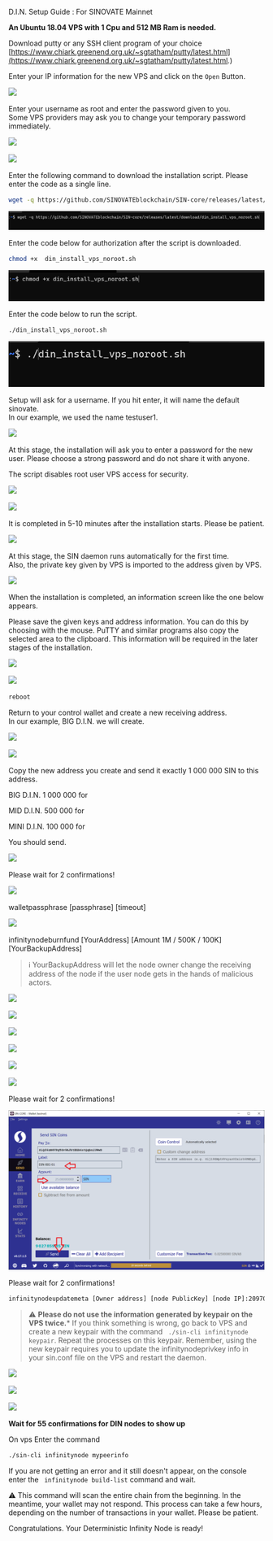 
D.I.N. Setup Guide : For SINOVATE Mainnet

**An Ubuntu 18.04 VPS with 1 Cpu and  512 MB Ram is needed.**
  

Download putty or any SSH client program of your choice [https://www.chiark.greenend.org.uk/~sgtatham/putty/latest.html](https://www.chiark.greenend.org.uk/~sgtatham/putty/latest.html.)

  

Enter your IP information for the new VPS and click on the `` Open `` Button.

  

![](https://lh3.googleusercontent.com/IE_vYDIEvnK6jfShZ7Vunke7cxwzPyBQDZebD3WF7B8D367gycEusFnxiVBRF91eFpib-LFhx8tsg2BQjP3sUBBg2bz40RjGxIRBRnusRtN3XawkCNa-GQpEa8oONEalFvM3Qumn)

  

Enter your username as root and enter the password given to you.  
Some VPS providers may ask you to change your temporary password immediately.

![](https://lh4.googleusercontent.com/vlShobe_0C-5xj1pQnyvnGPOd4D67X2DlQRvjtxE7ful4BnpphBosNdSDWRIkA1fn3HAGRfKbGLS2DJRKxMtUJQOsNt2vHR3ik3uVdhxpALsyRGIGTEnn4ViKSns8rIx5MsuemvU)

  
  
  
  

![](https://lh5.googleusercontent.com/JfPUiLtMpliPotEHTCjxP9qnxyj5-TszcLSqBEapuwRWLoMiE1RCth19b8a5pBVI2nrQNrXJFfasZUAY5P_hynlj-PxD8im_kLRIQTLjvjhOdd4j5Mp55GDAk2S7fWEw4JTC7aHq)

  
  
  
  

Enter the following command to download the installation script. Please enter the code as a single line.
```bash
wget -q https://github.com/SINOVATEblockchain/SIN-core/releases/latest/download/din_install_vps_noroot.sh
```
  
  

  
  

![](assets/img/misc/din-setup-guide04.png)

  
  

Enter the code below for authorization after the script is downloaded.

  
```bash
chmod +x  din_install_vps_noroot.sh
```
  
  

![](assets/img/misc/din-setup-guide05.png)

  
  

Enter the code below to run the script.

  
  
```bash
./din_install_vps_noroot.sh
```
  
  
  

![](assets/img/misc/din-setup-guide06.png)

Setup will ask for a username. If you hit enter, it will name the default sinovate.  
In our example, we used the name testuser1.

  

![](https://lh4.googleusercontent.com/CBmhWTL98vX4hl2W5ToyEM5XhisbOttfdX3nQFMd6zgbkjPLxgYcapedC2bWHfyLAV9lgyKxI9C-nuzSFwXaBZBiaobbf53VPRYkkfnXiHOmDeRYU6iW2jHppQsiDUl0ZDvl_Ufu)

  
At this stage, the installation will ask you to enter a password for the new user. Please choose a strong password and do not share it with anyone.  
  
The script disables root user VPS access for security.

  

![](https://lh5.googleusercontent.com/1DYyM9XutnrpEN1brhbZhC58ncumEunkdWpQFuFTMVQ_dLu3jmok6VOfifcwT5lFJvk0L8-6AIoHRWfq5dAN4ffQq9YcpEieMLq0VSFt30tR0rzHkO7_DkdKih_ULy8ovQAO6c5y)

  

![](https://lh3.googleusercontent.com/hSXi1G6pwxgos6u7kmEhoFUORBE_6EQHnQsaZUIn6pvRGJCOsJVGe8YmFzI2vMryyG7bAco2wRqj069gkWoJL1JMXfh1xSHXrSWG1QeUydpaTU8VEnHAmD40lMBEyy-JPTFsFgmo)  
  
It is completed in 5-10 minutes after the installation starts. Please be patient.

  

![](https://lh6.googleusercontent.com/5ojbTwMOVqLszlVEI2Xl5gR7k52DVKIdTmdLwQvT1RaTTkm0slXwA6w2CfZUMJ-V8UBoPZTNEQ6ICM8hwHWbZ4McHkF9tArRapdSJg0Q-On-tVIaWaY7YQNq37S1NF4MNtOH8dui)

  
  
  
  
  
  
  
  

At this stage, the SIN daemon runs automatically for the first time.  
Also, the private key given by VPS is imported to the address given by VPS.

![](https://lh4.googleusercontent.com/KZw4L5Z8xd7jFE9PUkk0XX-uQOzf5GgyjmxkJ7wGtuTBTMRmxUhLzQ9UyK5WLAtsmpKsBSO0w5UD9xFWeIdRX3UgwH7ddxCiYi0qSLg874mXqgjY2yPDcglEdxC6n628-wiTQ4WS)

  
When the installation is completed, an information screen like the one below appears.  
  
Please save the given keys and address information. You can do this by choosing with the mouse. PuTTY and similar programs also copy the selected area to the clipboard. This information will be required in the later stages of the installation.

  

![](https://lh5.googleusercontent.com/F_aurcOEBKQvoVHgJAJuDmkNGAVgq1VIBRLrEIaq53TU0mrI3c7T4FM0MVF7vLhht-rzdcFXCD7dB_X68fRDrHZRowmSocYqlcj53job2hU02FnMtj9kwKfxrSwM9qnkOhKUYzYD)

  

![](https://lh4.googleusercontent.com/VtXV5A4V3S5ScoO2jdbsP_AqTXrnXcJ7Z_xJX0P6oEQ86rGfdOx6IZSKOgQ9dPnwgdO_EJk7v4E-N0Qw2sSaWuT0qjPY-yVvFot55_w0xA5aTZC7pZEha1kc7RckbITdMRqi9qh1)

  
```bash
reboot
```
  
  

Return to your control wallet and create a new receiving address.  
In our example, BIG D.I.N. we will create.

  

![](https://lh4.googleusercontent.com/Ez_HbBZAoLN0ZeodFVdN9_v8OpHpUPEGSVFsQUdoX2hCQM8XxYg2Ing_19QBPMD_TfOlg3oHzNRIqLAtC6CllbxhBmHPR4WNPESEgDDMkK7TvxsU9yZof3v9v_gLDyzP4zQ8UQhw)

  

![](https://lh4.googleusercontent.com/VZjeoQuGmoF72vwMTljy3TJQUVtEC9upj-mblc9ZIjpnlRBiJnLto1URof5uKttyIHTgStNA6-sY6TcpKvdsSMaqezn7eU5GQXE1PPRx9Nx5dQN5ZHmd4auSMKoME3nR2IeThnc8)

  

Copy the new address you create and send it exactly 1 000 000 SIN to this address.  
  
BIG D.I.N. 1 000 000 for

MID D.I.N. 500 000 for

MINI D.I.N. 100 000 for

You should send.

  
  

![](https://lh4.googleusercontent.com/1kmD68GdwNwGUPieLK-94xDeEW6dt3ImKib0ZdL09sl-9F0jjzUecQG2kWYpQn2kJQ-kbAv-LuhizKjYzWJOfl6aRhthQc-LMwHQ-1WL6C8cixVGjgazI5ncqSZwyxXTp8T_ef5d)

  

Please wait for 2 confirmations!

  
  
  
  

![](https://lh4.googleusercontent.com/7c-j71N5XCcdpRGD8He_pnQGlVN8wVWKJjoYqu05ymMYU1mgKdL9RsWEPaKXCf5j2lnN6Z76LBEcOaRVMVteQ-tttScfvd6eNKM1yBjbOqZoqZaXZ2aABW9GUCFug-1_G0sNpUwD)

  

walletpassphrase [passphrase] [timeout]

  

![](https://lh3.googleusercontent.com/nWW7RtXnYJahewiiHVsnec3IRQg2otk8hzLS2PYKXIbH-eLrSyAyHdUbkmGHUSBtl7Zq1FCbqsfdvczMuoPtdd4K6VxMrumtQ6gCiIILwJ4ALkQ6Jt9TId6G4o6dAxWUrNpmr0BV)

  
  
  
  
  

infinitynodeburnfund [YourAddress] [Amount 1M / 500K / 100K] [YourBackupAddress]

> :information_source:
> YourBackupAddress will let the node owner change the receiving address of the node if the user node gets in the hands of malicious actors.
  

![](https://lh3.googleusercontent.com/ziXM81BBEJm5UNE616GVJp97yphj6OWUAH-cAK-jHPOLtBPtVngkg2RMkU6Gj43d6Sma45akLybz-2rB4XMBSTgOuz6C5iOJ0keP38DCIZefnH1T-1d9sv2nUs5wL6WyP2H0HcWf)

  

![](https://lh5.googleusercontent.com/xDTY2qdwg4YNusxTaJCdZ9uYw_H9tgwYAegtdZMbtxt3a5jz_Sm7MkX2H7uGMxwOixx-GSROEOsrc6QFLtsLG-MbZ-xhNurG5Ku5mbR09Ur2xXZRbEUppwICbBqif6yKmLgHingX)

  

![](https://lh4.googleusercontent.com/kRDvCICKRA45NxYBbhPbIE7bJ92FxokmqN1ysXxiBnC3poPYPRWihfcPRAbUFzb1U22Pp_OjsDwuHGeHS8HJJLo5Z4cv8sKYQ8wbgaYxqleVbWs-tceMqYYWlgA_hmP9yJzSltS2)

  

![](https://lh4.googleusercontent.com/PrFINr0C-L-exsHOVWgfoYyL-7XzYm8rfNnmNVQnpclbu30xOX3DYQaEeO6UkDm-L2c6BkJpUpnVjQPtwVVgnl0VuL3h09vGcWVQ_3qjW_2unHNLRU2Dj5gwh6AS6Mjr5_hAHtWc)

  
![](https://lh6.googleusercontent.com/aJS21ECOqIm8tD3j8_HtN5eVHWbCRpQOVh20DERA9I-LnZK1aTQMzKkX0wItINPGkOvZ_sAxGzKzVFxxvRPuT-sAUsg9TDmnrugDXOiQ6tLp0FdEk5PwUW98r7u7JNQoMZeVxM3Y)

  
  

![](https://lh3.googleusercontent.com/7ntvMjgCOelzwj3UFkSlPJEUyEBkR-hYLgWlIW0uJwZMQ57_iFzL4KGo1lM6cYHGzSe6xYwlnGEp-EMCBsVvd7T5T1b8z4lwv5aepYdYSBjsW_MT7UWWyNQXyoywmLaUm43wTTUm)

  

Please wait for 2 confirmations!


![](assets/img/misc/din-setup-guide24.png)
  

Please wait for 2 confirmations!

  
  
```bash
infinitynodeupdatemeta [Owner address] [node PublicKey] [node IP]:20970 [first 16 characters of BurnFundTx]
```


> :warning: **Please do not use the information generated by keypair on the VPS twice.***
 If you think something is wrong, go back to VPS and create a new keypair with the command ``` ./sin-cli infinitynode keypair```. Repeat the processes on this keypair.
Remember, using the new keypair requires you to update the infinitynodeprivkey info in your sin.conf file on the VPS and restart the daemon.
 
 
  

![](https://lh5.googleusercontent.com/kVl_Xf6DoFAMYHBFpWxfWP20Ff3eXVo7gobwSDD6QvQnxSJKtHQOCzal6VZ3-JbGWiVdEz5fOBjJiZ9-ZtBC0ri5bgwGw8zhuJY6Y5a0stv7XJLa6MIc_Jx8uy-31g8rqDbLOQmx)

![](https://lh4.googleusercontent.com/Uj_Ai81h0KrKMP03WiYqepdxBbb67GreIu93ZtsFsOHk82dH4s1A5omtMqZvq6ywbQuUheDAhZCxtt0yTNTJJpc6jB2ehVT5uEsyQaySA6NT0FRT4N56zfsP_JsfmJZ8KHtPVSEv)  
  
![](https://lh3.googleusercontent.com/G1SJ9fWetyv2x7hBYXWIf5UTPODdVgY4G95UhIMkETZAVWD_e5XtqNcL_7vFBib4OazyeHqe_Sph9T6O2FmZGD86CPzwAIWFIkmYE__hPIdtVWK23CVHlKQaU6wzTmfTn3wsClUk)

**Wait for 55 confirmations for DIN nodes to show up**

On vps Enter the command 

```bash
./sin-cli infinitynode mypeerinfo
```

If you are not getting an error and it still doesn't appear, on the console enter the `` infinitynode build-list`` command and wait.

:warning: This command will scan the entire chain from the beginning. In the meantime, your wallet may not respond. This process can take a few hours, depending on the number of transactions in your wallet. Please be patient.
  
  

Congratulations. Your Deterministic Infinity Node is ready!
